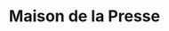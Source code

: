 ---
title: "Maison de la Presse"
url: /noyen-sur-sarthe/maison-de-la-presse/
shop: marchand de journaux
---